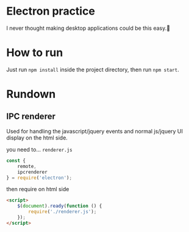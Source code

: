 # Electron practice

I never thought making desktop applications could be this easy.🍃

# How to run

Just run `npm install` inside the project directory,
then run `npm start`.

# Rundown

## IPC renderer

Used for handling the javascript/jquery events
and normal js/jquery UI display on
the html side.

you need to...
`renderer.js`
```javascript
const {
    remote,
    ipcrenderer
} = require('electron');
```

then require on html side

```html
<script>
    $(document).ready(function () {
        require('./renderer.js');
    });
</script>
```
